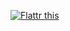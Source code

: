 <script id='fbw2tqs'>(function(i){var f,s=document.getElementById(i);f=document.createElement('iframe');f.src='//api.flattr.com/button/view/?uid=YunoHost&url=https%3A%2F%2Fyunohost.org%2F';f.title='Flattr';f.height=70;f.width=80;f.style.borderWidth=0;s.parentNode.insertBefore(f,s);})('fbw2tqs');</script>

<script id='fbjldgh'>(function(i){var f,s=document.getElementById(i);f=document.createElement('iframe');f.src='//api.flattr.com/button/view/?uid=YunoHost&button=compact&url=https%3A%2F%2Fyunohost.org%2F';f.title='Flattr';f.height=23;f.width=110;f.style.borderWidth=0;s.parentNode.insertBefore(f,s);})('fbjldgh');</script>

<a href="https://flattr.com/submit/auto?user_id=YunoHost&url=https%3A%2F%2Fyunohost.org%2F" target="_blank"><img src="//api.flattr.com/button/flattr-badge-large.png" alt="Flattr this" title="Flattr this" border="0"></a>